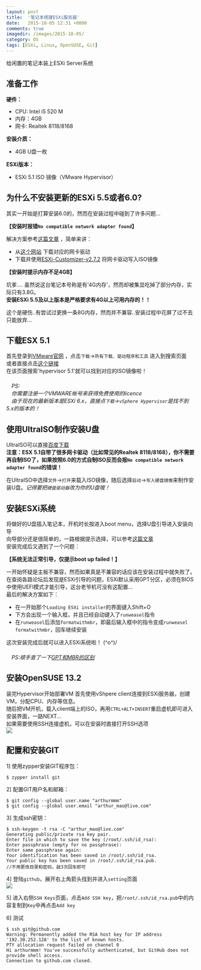 ```yaml
---
layout: post
title:  '笔记本搭建ESXi服务器'
date:   2015-10-05 12:31 +0800
comments: true
imagedir: /images/2015-10-05/
category: OS
tags: [ESXi, Linux, OpenSUSE, Git]
---
```


给闲置的笔记本装上ESXi Server系统

## 准备工作

**硬件：**  

* CPU: Intel i5 520 M
* 内存：4GB
* 网卡: Realtek 8118/8168

**安装介质：**  

* 4GB U盘一枚  

**ESXi版本：**  

* ESXi 5.1 ISO 镜像（VMware Hypervisor）

## 为什么不安装更新的ESXi 5.5或者6.0?

其实一开始是打算安装6.0的，然而在安装过程中碰到了许多问题...  

**【安装时报错`No compatible network adapter found`】**

解决方案参考[这篇文章](http://bbs.51cto.com/thread-1165256-1-1.html) ，简单来讲：  

* 从[这个网站](https://app.yinxiang.com/OutboundRedirect.action?dest=https%3A%2F%2Fvibsdepot.v-front.de%2Fwiki%2Findex.php%2FList_of_currently_available_ESXi_packages%23NIC_drivers) 下载对应的网卡驱动
* 下载并使用[ESXi-Customizer-v2.7.2](http://pan.baidu.com/s/1eQ2f822) 将网卡驱动写入ISO镜像  

**【安装时提示内存不足4GB】**

坑爹....
虽然说这台笔记本号称是有'4G内存'，然而却被集显吃掉了部分内存，实际只有3.8G。  
**安装ESXi 5.5及以上版本是严格要求有4G以上可用内存的！！**  

这个是硬伤..有尝试过更换一条8G内存，然而并不兼容..安装过程中花屏了过不去只能放弃...

## 下载ESX 5.1

首先登录到[VMware官网](http://www.vmware.com/cn) ，点击`下载`->`所有下载、驱动程序和工具` 进入到搜索页面  
或者直接点击[这个链接](https://my.vmware.com/cn/web/vmware/downloads)  
在该页面搜索'hypervisor 5.1'就可以找到对应的ISO镜像啦！  
　  
　*PS:  
　你需要注册一个VMWARE帐号来获得免费使用的licence  
　由于现在的最新版本是ESXi 6.x，直接点`下载`->`vSphere Hypervisor`是找不到5.x的版本的！*  

## 使用UltraISO制作安装U盘

UltraISO可以直接[百度下载](https://www.baidu.com/s?wd=ultraiso)  
**注意：ESX 5.1自带了很多网卡驱动（比如常见的Realtek 8118/8168），你不需要再自制ISO了，如果按照6.0的方式自制ISO反而会报`No compatible network adapter found`的错误！**  

在UltraISO中选择`文件`->`打开`来载入ISO镜像，随后选择`启动`->`写入硬盘镜像`来制作安装U盘。*记得要把`硬盘驱动器`改为你的U盘哦！*  

## 安装ESXi系统  

将做好的U盘插入笔记本，开机时长按<F12>进入boot menu，选择U盘引导进入安装向导  
向导部分还是很简单的，一路根据提示选择，可以参考[这篇文章](http://www.osyunwei.com/archives/6586.html)  
安装完成后又遇到了一个问题：  

**【系统无法正常引导，仅提示boot up failed！】** 

一开始怀疑是主板不兼容，然而如果真是不兼容的话应该在安装过程中就失败了。  
在查阅各路论坛后发现是ESXi引导的问题，ESXi默认采用GPT分区，必须在BIOS中使用UEFI模式才能引导，这台老爷机可没有这配置...  
最后的解决方案如下：

* 在一开始那个`Loading ESXi installer`的界面键入Shift+O  
* 下方会出现一个输入框，并且已经自动键入了`runweasel`指令  
* 在`runweasel`后添加`formatwithmbr`，即最后输入框中的指令变成`runweasel formatwithmbr`，回车继续安装  

这次安装完成后就可以进入ESXi系统啦！ \(^o^)/  
　  
　*PS:顺手查了一下[GPT和MBR的区别](http://fyzx.ankang.gov.cn/Article/Class26/201408/1484.html)*

## 安装OpenSUSE 13.2  

装完Hypervisor开始部署VM
首先使用vShpere client连接到ESXi服务器，创建VM，分配CPU、内存等信息。  
随后把VM开机，载入client端上的ISO，再用`CTRL+ALT+INSERT`重启虚机即可进入安装界面，一路NEXT...  
如果需要使用SSH连接虚机，可以在安装时直接打开SSH选项  
[![]({{site.baseurl}}{{page.imagedir}}00.JPG)]({{site.baseurl}}{{page.imagedir}}00.JPG)

## 配置和安装GIT

1] 使用zypper安装GIT程序包：  

```
$ zypper install git
```
  
2] 配置GIT用户名和邮箱：  

```
$ git config --global user.name "arthurmmm"
$ git config --global user.email "arthur_mao@live.com"
```   

3] 生成ssh密钥：   

```
$ ssh-keygen -t rsa -C "arthur_mao@live.com"
Generating public/private rsa key pair.
Enter file in which to save the key (/root/.ssh/id_rsa):
Enter passphrase (empty for no passphrase):
Enter same passphrase again:
Your identification has been saved in /root/.ssh/id_rsa.
Your public key has been saved in /root/.ssh/id_rsa.pub.
//不用更改目录和密码，敲3次回车即可
```  

4] 登陆`github`，展开右上角箭头找到并进入`setting`页面  
![]({{site.baseurl}}{{page.imagedir}}01.JPG)  

5] 进入右侧`SSH Keys`页面，点击`Add SSH key`，把`/root/.ssh/id_rsa.pub`中的内容复制到`Key`中再点击`Add key`   

6] 测试  

```
$ ssh git@github.com
Warning: Permanently added the RSA host key for IP address '192.30.252.128' to the list of known hosts.
PTY allocation request failed on channel 0
Hi arthurmmm! You've successfully authenticated, but GitHub does not provide shell access.
Connection to github.com closed.
```

